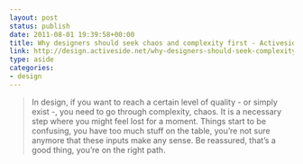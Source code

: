 ```yaml
---
layout: post
status: publish
date: 2011-08-01 19:39:58+00:00
title: Why designers should seek chaos and complexity first - Activeside of design
link: http://design.activeside.net/why-designers-should-seek-complexity?utm_source=twitterfeed&utm_medium=twitter
type: aside
categories:
- design
---
```


> In design, if you want to reach a certain level of quality - or simply exist -, you need to go through complexity, chaos. It is a necessary step where you might feel lost for a moment. Things start to be confusing, you have too much stuff on the table, you’re not sure anymore that these inputs make any sense. Be reassured, that’s a good thing, you’re on the right path.
